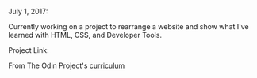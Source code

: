 July 1, 2017:

Currently working on a project to rearrange a website and show what I've learned with HTML, CSS, and Developer Tools.


Project Link:

From The Odin Project's [curriculum](http://www.theodinproject.com/web-development-101/html-css)
